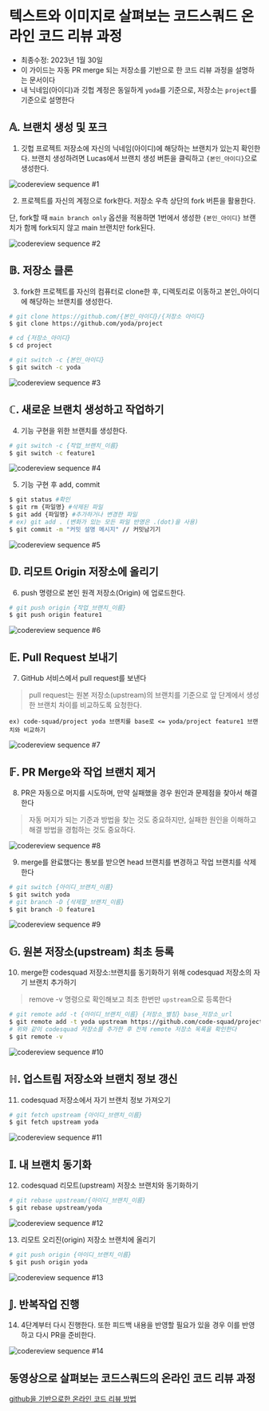 # 텍스트와 이미지로 살펴보는 코드스쿼드 온라인 코드 리뷰 과정 

- 최종수정: 2023년 1월 30일
- 이 가이드는 자동 PR merge 되는 저장소를 기반으로 한 코드 리뷰 과정을 설명하는 문서이다
- 내 닉네임(아이디)과 깃헙 계정은 동일하게 `yoda`를 기준으로, 저장소는 `project`를 기준으로 설명한다

## 𝔸. 브랜치 생성 및 포크

1. 깃헙 프로젝트 저장소에 자신의 닉네임(아이디)에 해당하는 브랜치가 있는지 확인한다. 
브랜치 생성하려면 Lucas에서 브랜치 생성 버튼을 클릭하고 `{본인_아이디}`으로 생성한다.

![codereview sequence #1](../Sequence/CodeReviewSequence_01.png)


2. 프로젝트를 자신의 계정으로 fork한다. 저장소 우측 상단의 fork 버튼을 활용한다.

단, fork할 때 `main branch only` 옵션을 적용하면 1번에서 생성한 `{본인_아이디}` 브랜치가 함께 fork되지 않고 main 브랜치만 fork된다.

![codereview sequence #2](../Sequence/CodeReviewSequence_02.png)


## 𝔹. 저장소 클론

3. fork한 프로젝트를 자신의 컴퓨터로 clone한 후, 디렉토리로 이동하고 본인_아이디에 해당하는 브랜치를 생성한다.

```bash
# git clone https://github.com/{본인_아이디}/{저장소 아이디}
$ git clone https://github.com/yoda/project
```

```bash
# cd {저장소_아이디}
$ cd project

# git switch -c {본인_아이디}
$ git switch -c yoda
```

![codereview sequence #3](../Sequence/CodeReviewSequence_03.png)


## ℂ. 새로운 브랜치 생성하고 작업하기

4. 기능 구현을 위한 브랜치를 생성한다.

```bash
# git switch -c {작업_브랜치_이름}
$ git switch -c feature1
```

![codereview sequence #4](../Sequence/CodeReviewSequence_04.png)


5. 기능 구현 후 add, commit

```bash
$ git status #확인
$ git rm {파일명} #삭제된 파일
$ git add {파일명} #추가하거나 변경한 파일
# ex) git add . (변화가 있는 모든 파일 반영은 .(dot)을 사용)
$ git commit -m "커밋 설명 메시지" // 커밋남기기
```

![codereview sequence #5](../Sequence/CodeReviewSequence_05.png)

## 𝔻. 리모트 Origin 저장소에 올리기

6. push 명령으로 본인 원격 저장소(Origin) 에 업로드한다.

```bash
# git push origin {작업_브랜치_이름}
$ git push origin feature1
```

![codereview sequence #6](../Sequence/CodeReviewSequence_06.png)

## 𝔼. Pull Request 보내기

7.  GitHub 서비스에서 pull request를 보낸다

> pull request는 원본 저장소(upstream)의 브랜치를 기준으로 앞 단계에서 생성한 브랜치 차이를 비교하도록 요청한다.

```
ex) code-squad/project yoda 브랜치를 base로 <= yoda/project feature1 브랜치와 비교하기
```

![codereview sequence #7](../Sequence/CodeReviewSequence_07.png)

## 𝔽. PR Merge와 작업 브랜치 제거

8. PR은 자동으로 머지를 시도하며, 만약 실패했을 경우 원인과 문제점을 찾아서 해결한다

> 자동 머지가 되는 기준과 방법을 찾는 것도 중요하지만, 
> 실패한 원인을 이해하고 해결 방법을 경험하는 것도 중요하다.

![codereview sequence #8](../Sequence/CodeReviewSequence_08.png)

9. merge를 완료했다는 통보를 받으면 head 브랜치를 변경하고 작업 브랜치를 삭제한다

```bash
# git switch {아이디_브랜치_이름}
$ git switch yoda
# git branch -D {삭제할_브랜치_이름}
$ git branch -D feature1
```

![codereview sequence #9](../Sequence/CodeReviewSequence_09.png)

## 𝔾. 원본 저장소(upstream) 최초 등록

10. merge한 codesquad 저장소:브랜치를 동기화하기 위해 codesquad 저장소의 자기 브랜치 추가하기 

> remove -v 명령으로 확인해보고 최초 한번만 `upstream`으로 등록한다

```bash
# git remote add -t {아이디_브랜치_이름} {저장소_별칭} base_저장소_url
$ git remote add -t yoda upstream https://github.com/code-squad/project.git
# 위와 같이 codesquad 저장소를 추가한 후 전체 remote 저장소 목록을 확인한다
$ git remote -v
```

![codereview sequence #10](../Sequence/CodeReviewSequence_10.png)

## ℍ. 업스트림 저장소와 브랜치 정보 갱신

11. codesquad 저장소에서 자기 브랜치 정보 가져오기

```bash
# git fetch upstream {아이디_브랜치_이름}
$ git fetch upstream yoda
```

![codereview sequence #11](../Sequence/CodeReviewSequence_11.png)

## 𝕀. 내 브랜치 동기화

12. codesquad 리모트(upstream) 저장소 브랜치와 동기화하기

```bash
# git rebase upstream/{아이디_브랜치_이름}
$ git rebase upstream/yoda
```

![codereview sequence #12](../Sequence/CodeReviewSequence_12.png)


13. 리모트 오리진(origin) 저장소 브랜치에 올리기

```bash
# git push origin {아이디_브랜치_이름}
$ git push origin yoda
```

![codereview sequence #13](../Sequence/CodeReviewSequence_13.png)

## 𝕁. 반복작업 진행

14. 4단계부터 다시 진행한다. 또한 피드백 내용을 반영할 필요가 있을 경우 이를 반영하고 다시 PR을 준비한다.

![codereview sequence #14](../Sequence/CodeReviewSequence_14.png)


## 동영상으로 살펴보는 코드스쿼드의 온라인 코드 리뷰 과정

[github을 기반으로한 온라인 코드 리뷰 방법](https://youtu.be/a5c9ku-_fok)